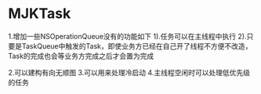 # MJKTask
1.增加一些NSOperationQueue没有的功能如下
  1).任务可以在主线程中执行
  2).只要是TaskQueue中触发的Task，即使业务方已经在自己开了线程不方便不改造，Task的完成也会等业务方完成之后才会置为完成
  
2.可以建构有向无顺图
3.可以用来处理冷启动
4.主线程空闲时可以处理低优先级的任务
